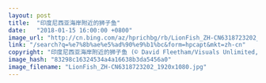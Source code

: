 ```yaml
---
layout: post
title:  "印度尼西亚海岸附近的狮子鱼"
date:   "2018-01-15 16:00:00 +0800"
image_url: "http://cn.bing.com/az/hprichbg/rb/LionFish_ZH-CN6318723202_1920x1080.jpg"
link: "/search?q=%e7%8b%ae%e5%ad%90%e9%b1%bc&form=hpcapt&mkt=zh-cn"
copyright: "印度尼西亚海岸附近的狮子鱼 (© David Fleetham/Visuals Unlimited, Inc.)"
image_hash: "83298c16324534a4a16638b3da5456a0"
image_filename: "LionFish_ZH-CN6318723202_1920x1080.jpg"
---
```


